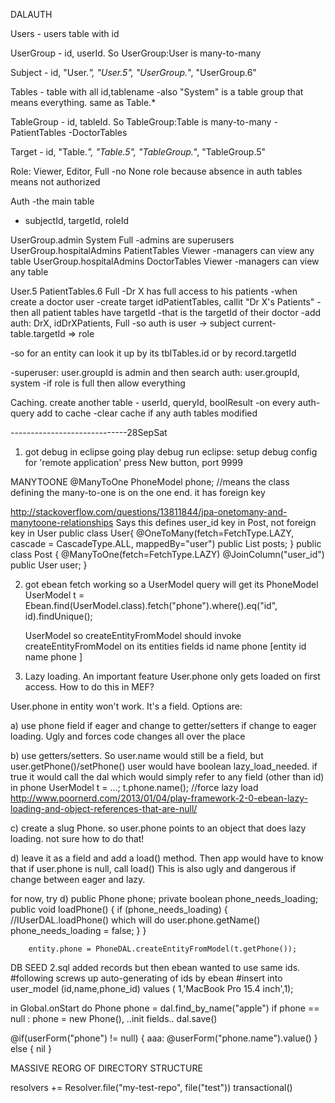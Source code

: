 DALAUTH

Users - users table with id

UserGroup - id, userId.  So UserGroup:User is many-to-many 

Subject - id, "User.*", "User.5", "UserGroup.*", "UserGroup.6"


Tables - table with all id,tablename
-also "System" is a table group that means everything. same as Table.*

TableGroup - id, tableId.  So TableGroup:Table is many-to-many
 -PatientTables
 -DoctorTables

Target - id, "Table.*", "Table.5", "TableGroup.*", "TableGroup.5"

Role:
 Viewer, Editor, Full
 -no None role because absence in auth tables means not authorized
 
Auth -the main table
 - subjectId, targetId, roleId

 UserGroup.admin  System  Full  -admins are superusers
 UserGroup.hospitalAdmins PatientTables  Viewer -managers can view any table
 UserGroup.hospitalAdmins DoctorTables  Viewer -managers can view any table
 
 User.5  PatientTables.6  Full -Dr X has full access to his patients
 -when create a doctor user
   -create target  idPatientTables, callit "Dr X's Patients"
   -then all patient tables have targetId -that is the targetId of their doctor
   -add auth: DrX, idDrXPatients, Full
   -so auth is user -> subject  current-table.targetId => role
 
 -so for an entity can look it up by its tblTables.id or by record.targetId

 -superuser:   user.groupId is admin and then search auth: user.groupId, system
   -if role is full then allow everything
   
 Caching. create another table - userId, queryId, boolResult
  -on every auth-query add to cache
  -clear cache if any auth tables modified
  
-----------------------------28SepSat
1. got debug in eclipse going
 play debug run
 eclipse: setup debug config for 'remote application' press New button, port 9999

MANYTOONE
@ManyToOne PhoneModel phone; //means the class defining the many-to-one is on the one end. it has foreign key 

http://stackoverflow.com/questions/13811844/jpa-onetomany-and-manytoone-relationships
Says this defines user_id key in Post, not foreign key in User
public class User{
    @OneToMany(fetch=FetchType.LAZY, cascade = CascadeType.ALL, mappedBy="user")
    public List<Post> posts;
}
public class Post {
    @ManyToOne(fetch=FetchType.LAZY)
    @JoinColumn("user_id")
    public User user;
}

 
2. got ebean fetch working so a UserModel query will get its PhoneModel
	UserModel t = Ebean.find(UserModel.class).fetch("phone").where().eq("id", id).findUnique();		

   UserModel                       so createEntityFromModel should invoke createEntityFromModel on its entities fields
     id
     name
	 phone
     [entity
        id
        name
        phone
      ]

3. Lazy loading.  An important feature User.phone only gets loaded on first access.  How to do this in MEF?

User.phone in entity won't work. It's a field.  Options are:

a) use phone field if eager and change to getter/setters if change to eager loading. Ugly and forces code changes all over the place

b) use getters/setters. So user.name would still be a field, but user.getPhone()/setPhone()
 user would have boolean lazy_load_needed. if true it would call the dal which would simply refer to any field (other than id) in phone
   UserModel t = ...;  t.phone.name(); //force lazy load
http://www.poornerd.com/2013/01/04/play-framework-2-0-ebean-lazy-loading-and-object-references-that-are-null/

c) create a slug Phone. so user.phone points to an object that does lazy loading. not sure how to do that!

d) leave it as a field and add a load() method.  Then app would have to know that if user.phone is null, call load()
This is also ugly and dangerous if change between eager and lazy.

for now, try d)
  public Phone phone;
    private boolean phone_needs_loading;
    public void loadPhone()
    {
    	if (phone_needs_loading)
    	{
    		//IUserDAL.loadPhone() which will do user.phone.getName()
    		phone_needs_loading = false;
    	}
    }
	
	
		entity.phone = PhoneDAL.createEntityFromModel(t.getPhone());
		

DB SEED
2.sql added records but then ebean wanted to use same ids.
  #following screws up auto-generating of ids by ebean
#insert into user_model  (id,name,phone_id) values (  1,'MacBook Pro 15.4 inch',1);

in Global.onStart do
  Phone phone = dal.find_by_name("apple")
  if phone == null : phone = new Phone(), ..init fields.. dal.save()
  
  @if(userForm("phone") != null) { aaa: @userForm("phone.name").value()
                            } else { nil }


MASSIVE REORG OF DIRECTORY STRUCTURE

resolvers += Resolver.file("my-test-repo", file("test")) transactional()

   
 
 

